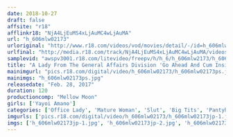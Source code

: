 ```yaml
---
date: 2018-10-27
draft: false
affsite: "r18"
afflinkr18: "NjA4LjEuMS4xLjAuMC4wLjAuMA"
url: "h_606mlw02173"
urloriginal: "http://www.r18.com/videos/vod/movies/detail/-/id=h_606mlw02173"
urlfinal: "http://media.r18.com/track/NjA4LjEuMS4xLjAuMC4wLjAuMA/videos/vod/movies/detail/-/id=h_606mlw02173"
samplevid: "awspv3001.r18.com/litevideo/freepv/h/h_6/h_606mlw2173/h_606mlw2173_dmb_w.mp4"
title: "A Lady From The General Affairs Division 'Go Ahead And Cum Inside Me!' A Voluptuous Office Lady With Beautiful Legs Is Having A Reverse Sexual Harassment Experience Yayoi Amano"
mainimgurl: "pics.r18.com/digital/video/h_606mlw02173/h_606mlw02173ps.jpg"
mainimgs: "h_606mlw02173ps.jpg"
releasedate: "Feb. 28, 2017"
duration: 120
productioncomp: "Mellow Moon"
girls: ['Yayoi Amano']
categories: ['Office Lady', 'Mature Woman', 'Slut', 'Big Tits', 'Pantyhose', 'Foot Fetish', 'Featured Actress', 'Drama', 'Creampie', 'Hi-Def']
imgurls: ['pics.r18.com/digital/video/h_606mlw02173/h_606mlw02173jp-1.jpg', 'pics.r18.com/digital/video/h_606mlw02173/h_606mlw02173jp-2.jpg', 'pics.r18.com/digital/video/h_606mlw02173/h_606mlw02173jp-3.jpg', 'pics.r18.com/digital/video/h_606mlw02173/h_606mlw02173jp-4.jpg', 'pics.r18.com/digital/video/h_606mlw02173/h_606mlw02173jp-5.jpg', 'pics.r18.com/digital/video/h_606mlw02173/h_606mlw02173jp-6.jpg', 'pics.r18.com/digital/video/h_606mlw02173/h_606mlw02173jp-7.jpg', 'pics.r18.com/digital/video/h_606mlw02173/h_606mlw02173jp-8.jpg', 'pics.r18.com/digital/video/h_606mlw02173/h_606mlw02173jp-9.jpg', 'pics.r18.com/digital/video/h_606mlw02173/h_606mlw02173jp-10.jpg', 'pics.r18.com/digital/video/h_606mlw02173/h_606mlw02173jp-11.jpg', 'pics.r18.com/digital/video/h_606mlw02173/h_606mlw02173jp-12.jpg', 'pics.r18.com/digital/video/h_606mlw02173/h_606mlw02173jp-13.jpg', 'pics.r18.com/digital/video/h_606mlw02173/h_606mlw02173jp-14.jpg', 'pics.r18.com/digital/video/h_606mlw02173/h_606mlw02173jp-15.jpg', 'pics.r18.com/digital/video/h_606mlw02173/h_606mlw02173jp-16.jpg', 'pics.r18.com/digital/video/h_606mlw02173/h_606mlw02173jp-17.jpg', 'pics.r18.com/digital/video/h_606mlw02173/h_606mlw02173jp-18.jpg', 'pics.r18.com/digital/video/h_606mlw02173/h_606mlw02173jp-19.jpg', 'pics.r18.com/digital/video/h_606mlw02173/h_606mlw02173jp-20.jpg']
imgs: ['h_606mlw02173jp-1.jpg', 'h_606mlw02173jp-2.jpg', 'h_606mlw02173jp-3.jpg', 'h_606mlw02173jp-4.jpg', 'h_606mlw02173jp-5.jpg', 'h_606mlw02173jp-6.jpg', 'h_606mlw02173jp-7.jpg', 'h_606mlw02173jp-8.jpg', 'h_606mlw02173jp-9.jpg', 'h_606mlw02173jp-10.jpg', 'h_606mlw02173jp-11.jpg', 'h_606mlw02173jp-12.jpg', 'h_606mlw02173jp-13.jpg', 'h_606mlw02173jp-14.jpg', 'h_606mlw02173jp-15.jpg', 'h_606mlw02173jp-16.jpg', 'h_606mlw02173jp-17.jpg', 'h_606mlw02173jp-18.jpg', 'h_606mlw02173jp-19.jpg', 'h_606mlw02173jp-20.jpg']
---
```

